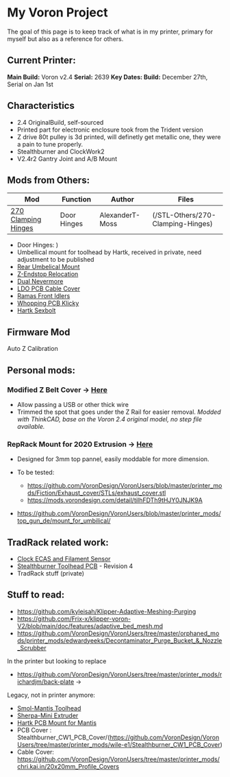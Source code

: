 # My Voron Project

The goal of this page is to keep track of what is in my printer, primary for myself but also as a reference for others.

## Current Printer:
**Main Build:** Voron v2.4
**Serial:** 2639
**Key Dates: Build:** December 27th, Serial on Jan 1st

## Characteristics
* 2.4 OriginalBuild, self-sourced
* Printed part for electronic enclosure took from the Trident version
* Z drive 80t pulley is 3d printed, will definetly get metallic one, they were a pain to tune properly.
* Stealthburner and ClockWork2
* V2.4r2 Gantry Joint and A/B Mount

## Mods from Others:

| Mod | Function | Author | Files |
| --- | --- |--- |--- |
| [270 Clamping Hinges](https://github.com/VoronDesign/VoronUsers/tree/master/printer_mods/AlexanderT-Moss/270-Clamping-Hinges) | Door Hinges | AlexanderT-Moss | (/STL-Others/270-Clamping-Hinges) |


* Door Hinges: )
* Umbellical mount for toolhead by Hartk, received in private, need adjustment to be published
* [Rear Umbelical Mount](https://www.teamfdm.com/files/file/536-rear-umbilical/)
* [Z-Endstop Relocation](https://github.com/VoronDesign/VoronUsers/tree/master/printer_mods/Minsekt/Rear_Umbilical/Y_Endstop_Relocation)
* [Dual Nevermore](https://github.com/nevermore3d/Nevermore_Micro/blob/master/V5_Duo/Mods/Rear-Backmount-Plenum_by-mvieleers/mvieleers_nevermore_plenum_backmount.stl)
* [LDO PCB Cable Cover](https://github.com/MotorDynamicsLab/LDOVoron2/tree/main/STLs/LDOSBCW2MountCover)
* [Ramas Front Idlers](https://github.com/Ramalama2/Voron-2-Mods/tree/main/Front_Idlers)
* [Whopping PCB Klicky](https://github.com/tanaes/whopping_Voron_mods/tree/main/pcb_klicky)
* [Hartk Sexbolt](https://github.com/VoronDesign/VoronUsers/tree/master/printer_mods/hartk1213/Voron2.4_SexBolt_ZEndstop)

## Firmware Mod
Auto Z Calibration


## Personal mods:
### Modified Z Belt Cover -> [Here](/STL/z_belt_cover/)
* Allow passing a USB or other thick wire
* Trimmed the spot that goes under the Z Rail for easier removal.
*Modded with ThinkCAD, base on the Voron 2.4 original model, no step file available.*

### RepRack Mount for 2020 Extrusion -> [Here](/STL/2020_reprack_mount/)
* Designed for 3mm top pannel, easily moddable for more dimension.


* To be tested: 
  * https://github.com/VoronDesign/VoronUsers/blob/master/printer_mods/Fiction/Exhaust_cover/STLs/exhaust_cover.stl
  * https://mods.vorondesign.com/detail/tiIhFDTh9tHJY0JNJK9A
* https://github.com/VoronDesign/VoronUsers/blob/master/printer_mods/top_gun_de/mount_for_umbilical/

## TradRack related work:
* [Clock ECAS and Filament Sensor](https://github.com/EtteGit/EnragedRabbitProject/tree/main/usermods/CW2_with_ECAS_and_optional_sensor)
* [Stealthburner Toolhead PCB](https://github.com/hartk1213/MISC/tree/main/PCBs/Stealthburner_Toolhead_PCB) - Revision 4
* TradRack stuff (private)

## Stuff to read:
* https://github.com/kyleisah/Klipper-Adaptive-Meshing-Purging
* https://github.com/Frix-x/klipper-voron-V2/blob/main/doc/features/adaptive_bed_mesh.md
* https://github.com/VoronDesign/VoronUsers/tree/master/orphaned_mods/printer_mods/edwardyeeks/Decontaminator_Purge_Bucket_&_Nozzle_Scrubber

In the printer but looking to replace
* https://github.com/VoronDesign/VoronUsers/tree/master/printer_mods/richardjm/back-plate ->

Legacy, not in printer anymore:
* [Smol-Mantis Toolhead](https://github.com/sporkus/smol_mantis)
* [Sherpa-Mini Extruder](https://github.com/Annex-Engineering/Sherpa_Mini-Extruder)
* [Hartk PCB Mount for Mantis](https://github.com/mandryd/MantisUsermods/tree/main/Usermods/DustinSpeed/Hartk_PCB_Mount)
* PCB Cover : Stealthburner_CW1_PCB_Cover/(https://github.com/VoronDesign/VoronUsers/tree/master/printer_mods/wile-e1/Stealthburner_CW1_PCB_Cover)
* Cable Cover: https://github.com/VoronDesign/VoronUsers/tree/master/printer_mods/chri.kai.in/20x20mm_Profile_Covers
